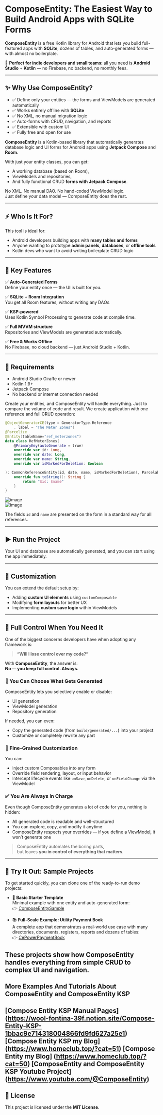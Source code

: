 # ComposeEntity: The Easiest Way to Build Android Apps with SQLite Forms

**ComposeEntity** is a free Kotlin library for Android that lets you build full-featured apps with **SQLite**, dozens of tables, and auto-generated forms — with almost no boilerplate.

🚀 **Perfect for indie developers and small teams**: all you need is **Android Studio** + **Kotlin** — no Firebase, no backend, no monthly fees.

---

## ✨ Why Use ComposeEntity?

- ✅ Define only your entities — the forms and ViewModels are generated automatically  
- ✅ Works entirely offline with **SQLite**  
- ✅ No XML, no manual migration logic  
- ✅ Auto-forms with CRUD, navigation, and reports  
- ✅ Extensible with custom UI  
- ✅ Fully free and open for use  

**ComposeEntity** is a Kotlin-based library that automatically generates database logic and UI forms for Android apps using **Jetpack Compose** and **Room**.

With just your entity classes, you can get:
- A working database (based on Room),
- ViewModels and repositories,
- And fully functional CRUD **forms with Jetpack Compose**.

No XML. No manual DAO. No hand-coded ViewModel logic.  
Just define your data model — ComposeEntity does the rest.

---

## ⚡ Who Is It For?

This tool is ideal for:
- Android developers building apps with **many tables and forms**
- Anyone wanting to prototype **admin panels**, **databases**, or **offline tools**
- Kotlin devs who want to avoid writing boilerplate CRUD logic

---

## 🚀 Key Features

✅ **Auto-Generated Forms**  
Define your entity once — the UI is built for you.

✅ **SQLite + Room Integration**  
You get all Room features, without writing any DAOs.

✅ **KSP-powered**  
Uses Kotlin Symbol Processing to generate code at compile time.

✅ **Full MVVM structure**  
Repositories and ViewModels are generated automatically.

✅ **Free & Works Offline**  
No Firebase, no cloud backend — just Android Studio + Kotlin.

---

## 🧰 Requirements

- Android Studio Giraffe or newer  
- Kotlin 1.9+  
- Jetpack Compose  
- No backend or internet connection needed  

Create your entities, and ComposeEntity will handle everything. Just to compare the volume of code and result. We create application with one reference and full CRUD operation:

```kotlin
@ObjectGeneratorCE(type = GeneratorType.Reference
    , label = "The Meter Zones")
@Parcelize
@Entity(tableName="ref_meterzones")
data class RefMeterZones(
    @PrimaryKey(autoGenerate = true)
    override var id: Long,
    override var date: Long,
    override var name: String,
    override var isMarkedForDeletion: Boolean

): CommonReferenceEntity(id, date, name, isMarkedForDeletion), Parcelable {
    override fun toString(): String {
        return "$id: $name"
    }
}
```

![image](https://github.com/user-attachments/assets/38aac061-1180-4841-87d1-09ef9cfb65a8)  
![image](https://github.com/user-attachments/assets/6bbd9e59-dd71-4b48-8dd8-7db3e3f22908)

The fields `id` and `name` are presented on the form in a standard way for all references.

---

## ▶️ Run the Project

Your UI and database are automatically generated, and you can start using the app immediately.

---

## 📝 Customization

You can extend the default setup by:
- Adding **custom UI elements** using `customComposable`
- Modifying **form layouts** for better UX
- Implementing **custom save logic** within ViewModels

---

## 🧠 Full Control When You Need It

One of the biggest concerns developers have when adopting any framework is:

> **“Will I lose control over my code?”**

With **ComposeEntity**, the answer is:  
**No — you keep full control. Always.**

### 🔧 You Can Choose What Gets Generated

ComposeEntity lets you selectively enable or disable:
- UI generation
- ViewModel generation
- Repository generation

If needed, you can even:
- Copy the generated code (from `build/generated/...`) into your project
- Customize or completely rewrite any part

### 🎯 Fine-Grained Customization

You can:
- Inject custom Composables into any form
- Override field rendering, layout, or input behavior
- Intercept lifecycle events like `onSave`, `onDelete`, or `onFieldChange` via the ViewModel

### ✅ You Are Always In Charge

Even though ComposeEntity generates a lot of code for you, nothing is hidden:
- All generated code is readable and well-structured
- You can explore, copy, and modify it anytime
- ComposeEntity respects your overrides — if you define a ViewModel, it won’t generate one

> ComposeEntity automates the boring parts,  
> but leaves **you in control of everything that matters**.


---
## 🧪 Try It Out: Sample Projects

To get started quickly, you can clone one of the ready-to-run demo projects:

- 🧱 **Basic Starter Template**  
  Minimal example with one entity and auto-generated form:  
  👉 [ComposeEntitySample](https://github.com/SergeyBoboshko/ComposeEntitySample)

- 📚 **Full-Scale Example: Utility Payment Book**  
  A complete app that demonstrates a real-world use case with many directories, documents, registers, reports and dozens of tables:  
  👉 [CePowerPaymentBook](https://github.com/SergeyBoboshko/CePowerPaymentBook)

These projects show how ComposeEntity handles everything from simple CRUD to complex UI and navigation.
---
## More Examples And Tutorials About ComposeEntity and ComposeEntity KSP
[Compose Entity KSP Manual Pages] (https://wool-fontina-39f.notion.site/Compose-Entity-KSP-1bbac9e714318004866fd9fd627a25e1)
[Compose Entity KSP my Blog] (https://www.homeclub.top/?cat=51)
[Compose Entity my Blog] (https://www.homeclub.top/?cat=50) 
[ComposeEntity and ComposeEntity KSP Youtube Project] (https://www.youtube.com/@ComposeEntity)
---

## 📜 License

This project is licensed under the **MIT License**.

